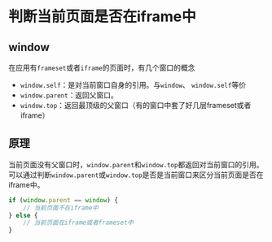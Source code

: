 # 判断当前页面是否在iframe中

## window
在应用有`frameset`或者`iframe`的页面时，有几个窗口的概念

- `window.self`：是对当前窗口自身的引用。与`window`、 `window.self`等价
- `window.parent`：返回父窗口。
- `window.top`：返回最顶级的父窗口（有的窗口中套了好几层frameset或者iframe）

## 原理
当前页面没有父窗口时，`window.parent`和`window.top`都返回对当前窗口的引用。
可以通过判断`window.parent`或`window.top`是否是当前窗口来区分当前页面是否在iframe中。

```javascript
if (window.parent == window) {
    // 当前页面不在iframe中
} else {
    // 当前页面在iframe或者frameset中
}
```